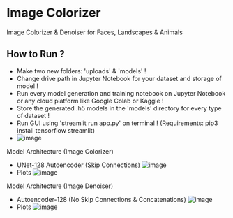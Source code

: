 # Image Colorizer
Image Colorizer &amp; Denoiser for Faces, Landscapes &amp; Animals

How to Run ? 
--------------------------------------------------------------------------------------------
- Make two new folders: 'uploads' & 'models' !
- Change drive path in Jupyter Notebook for your dataset and storage of model !
- Run every model generation and training notebook on Jupyter Notebook or any cloud platform like Google Colab or Kaggle !
- Store the generated .h5 models in the 'models' directory for every type of dataset !
- Run GUI using 'streamlit run app.py' on terminal ! (Requirements: pip3 install tensorflow streamlit)
- ![image](https://github.com/Lunatico97/ImageColorizer/assets/60886553/255fc60c-3169-4f8c-999d-3e848c87918e)

Model Architecture (Image Colorizer) 
- UNet-128 Autoencoder (Skip Connections)
![image](https://github.com/Lunatico97/ImageColorizer/assets/60886553/a11da112-aab5-4709-af67-637ab0214d93)
- Plots
  ![image](https://github.com/Lunatico97/ImageColorizer/assets/60886553/9dffa96d-de50-48ad-86c9-77e716d520f1)



Model Architecture (Image Denoiser) 
- Autoencoder-128 (No Skip Connections & Concatenations)
![image](https://github.com/Lunatico97/ImageColorizer/assets/60886553/28f7eb68-2b87-45cc-8f1e-8cac9b5c7cda)
- Plots
  ![image](https://github.com/Lunatico97/ImageColorizer/assets/60886553/05dfaa4a-279c-4552-9704-022ebd8b3ec2)




